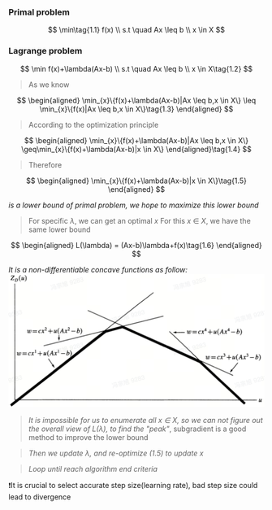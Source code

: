 ### Primal problem
$$
\min\tag{1.1}
f(x) \\
s.t \quad Ax \leq b \\
x \in X
$$

### Lagrange problem
$$
\min
f(x)+\lambda(Ax-b) \\
s.t \quad Ax \leq b \\
x \in X\tag{1.2}
$$



>As we know

$$
\begin{aligned}
    \min_{x}\{f(x)+\lambda(Ax-b)|Ax \leq b,x \in X\} \leq \min_{x}\{f(x)|Ax \leq b,x \in X\}\tag{1.3}
\end{aligned}
$$

>According to the optimization principle

<!-- - According to the optimization principle -->
$$
\begin{aligned}
    \min_{x}\{f(x)+\lambda(Ax-b)|Ax \leq b,x \in X\} \geq\min_{x}\{f(x)+\lambda(Ax-b)|x \in X\}
\end{aligned}\tag{1.4}
$$

>Therefore

$$
\begin{aligned}
    \min_{x}\{f(x)+\lambda(Ax-b)|x \in X\}\tag{1.5}
\end{aligned}
$$

*is a lower bound of primal problem, we hope to maximize this lower bound*

> For specific $\lambda$, we can get an optimal $x$
> For this $x$ $\in$ $X$, we have the same lower bound

$$
\begin{aligned}
    L(\lambda) = (Ax-b)\lambda+f(x)\tag{1.6}
\end{aligned}
$$

*It is a non-differentiable concave functions as follow:*
![Alt text](./images/image.png)

> *It is impossible for us to enumerate all $x$ $\in$ $X$, so we can not figure out the overall view of $L(\lambda)$, to find the "peak"*, subgradient is a good method to improve the lower bound

> *Then we update $\lambda$, and re-optimize (1.5) to update $x$*

> *Loop until reach algorithm end criteria*

:exclamation:It is crucial to select accurate step size(learning rate), bad step size could lead to divergence